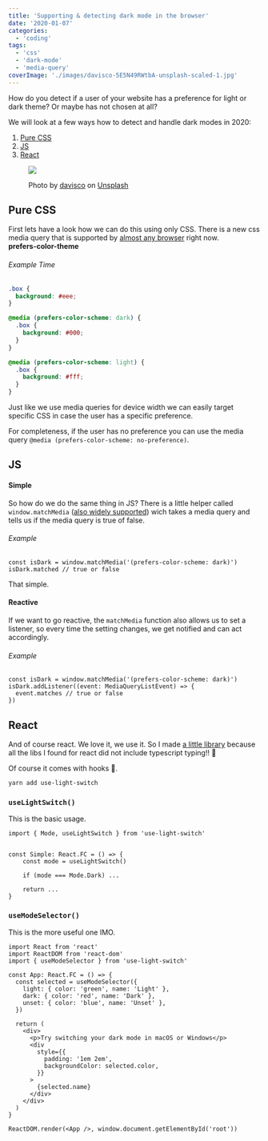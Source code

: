 ```yaml
---
title: 'Supporting & detecting dark mode in the browser'
date: '2020-01-07'
categories:
  - 'coding'
tags:
  - 'css'
  - 'dark-mode'
  - 'media-query'
coverImage: './images/davisco-5E5N49RWtbA-unsplash-scaled-1.jpg'
---
```


How do you detect if a user of your website has a preference for light or dark theme? Or maybe has not chosen at all?

We will look at a few ways how to detect and handle dark modes in 2020:

1. [Pure CSS](#pure-css)
2. [JS](#js)
3. [React](#react)

<figure>

![](images/davisco-5E5N49RWtbA-unsplash-scaled-1.jpg)

<figcaption>

Photo by [davisco](https://unsplash.com/@codytdavis?utm_source=unsplash&utm_medium=referral&utm_content=creditCopyText) on [Unsplash](https://unsplash.com/s/photos/contrast?utm_source=unsplash&utm_medium=referral&utm_content=creditCopyText)

</figcaption>

</figure>

## Pure CSS

First lets have a look how we can do this using only CSS. There is a new css media query that is supported by [almost any browser](https://caniuse.com/#feat=prefers-color-scheme) right now.  
**prefers-color-theme**

###### Example Time

```css
.box {
  background: #eee;
}

@media (prefers-color-scheme: dark) {
  .box {
    background: #000;
  }
}

@media (prefers-color-scheme: light) {
  .box {
    background: #fff;
  }
}
```

Just like we use media queries for device width we can easily target specific CSS in case the user has a specific preference.

For completeness, if the user has no preference you can use the media query `@media (prefers-color-scheme: no-preference)`.

## JS

#### Simple

So how do we do the same thing in JS? There is a little helper called `window.matchMedia` ([also widely supported](https://caniuse.com/#feat=matchmedia)) wich takes a media query and tells us if the media query is true of false.

###### Example

```tsx
const isDark = window.matchMedia('(prefers-color-scheme: dark)')
isDark.matched // true or false
```

That simple.

#### Reactive

If we want to go reactive, the `matchMedia` function also allows us to set a listener, so every time the setting changes, we get notified and can act accordingly.

###### Example

```tsx
const isDark = window.matchMedia('(prefers-color-scheme: dark)')
isDark.addListener((event: MediaQueryListEvent) => {
  event.matches // true or false
})
```

## React

And of course react. We love it, we use it. So I made [a little library](https://github.com/cupcakearmy/use-light-switch) because all the libs I found for react did not include typescript typing!! 🤕

Of course it comes with hooks 🎣.

```bash
yarn add use-light-switch
```

### `useLightSwitch()`

This is the basic usage.

```tsx
import { Mode, useLightSwitch } from 'use-light-switch'


const Simple: React.FC = () => {
    const mode = useLightSwitch()

    if (mode === Mode.Dark) ...

    return ...
}
```

### `useModeSelector()`

This is the more useful one IMO.

```tsx
import React from 'react'
import ReactDOM from 'react-dom'
import { useModeSelector } from 'use-light-switch'

const App: React.FC = () => {
  const selected = useModeSelector({
    light: { color: 'green', name: 'Light' },
    dark: { color: 'red', name: 'Dark' },
    unset: { color: 'blue', name: 'Unset' },
  })

  return (
    <div>
      <p>Try switching your dark mode in macOS or Windows</p>
      <div
        style={{
          padding: '1em 2em',
          backgroundColor: selected.color,
        }}
      >
        {selected.name}
      </div>
    </div>
  )
}

ReactDOM.render(<App />, window.document.getElementById('root'))
```
